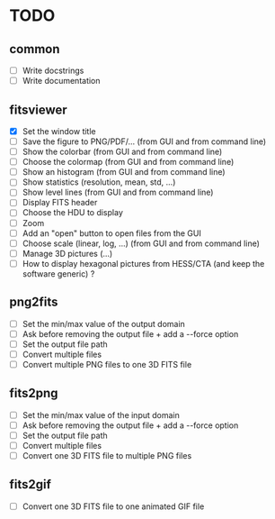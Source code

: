 # TODO

## common

- [ ] Write docstrings
- [ ] Write documentation

## fitsviewer

- [x] Set the window title
- [ ] Save the figure to PNG/PDF/... (from GUI and from command line)
- [ ] Show the colorbar (from GUI and from command line)
- [ ] Choose the colormap (from GUI and from command line)
- [ ] Show an histogram (from GUI and from command line)
- [ ] Show statistics (resolution, mean, std, ...)
- [ ] Show level lines (from GUI and from command line)
- [ ] Display FITS header
- [ ] Choose the HDU to display
- [ ] Zoom
- [ ] Add an "open" button to open files from the GUI
- [ ] Choose scale (linear, log, ...) (from GUI and from command line)
- [ ] Manage 3D pictures (...)
- [ ] How to display hexagonal pictures from HESS/CTA (and keep the software generic) ?

## png2fits

- [ ] Set the min/max value of the output domain
- [ ] Ask before removing the output file + add a --force option
- [ ] Set the output file path
- [ ] Convert multiple files
- [ ] Convert multiple PNG files to one 3D FITS file

## fits2png

- [ ] Set the min/max value of the input domain
- [ ] Ask before removing the output file + add a --force option
- [ ] Set the output file path
- [ ] Convert multiple files
- [ ] Convert one 3D FITS file to multiple PNG files

## fits2gif

- [ ] Convert one 3D FITS file to one animated GIF file
